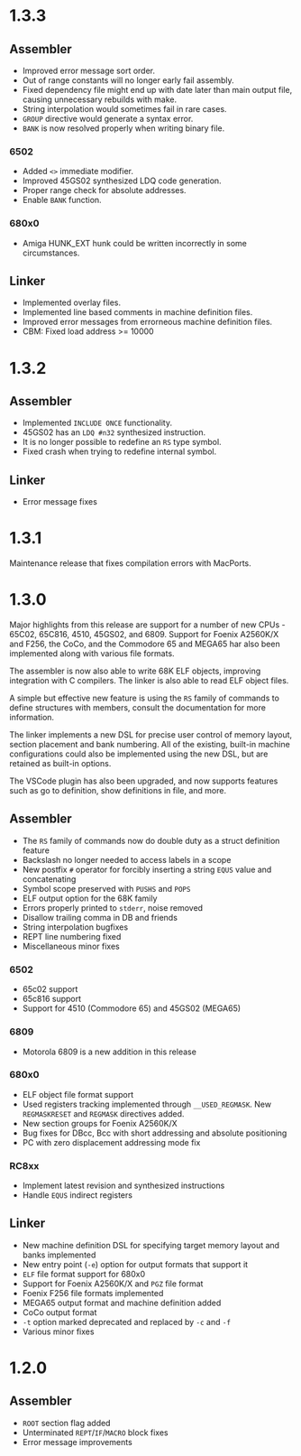 # 1.3.3

## Assembler

* Improved error message sort order.
* Out of range constants will no longer early fail assembly.
* Fixed dependency file might end up with date later than main output file, causing unnecessary rebuilds with make.
* String interpolation would sometimes fail in rare cases.
* `GROUP` directive would generate a syntax error.
* `BANK` is now resolved properly when writing binary file.

### 6502

* Added `<>` immediate modifier.
* Improved 45GS02 synthesized LDQ code generation.
* Proper range check for absolute addresses.
* Enable `BANK` function.

### 680x0

* Amiga HUNK_EXT hunk could be written incorrectly in some circumstances.


## Linker

* Implemented overlay files.
* Implemented line based comments in machine definition files.
* Improved error messages from errorneous machine definition files.
* CBM: Fixed load address >= 10000

# 1.3.2

## Assembler

* Implemented `INCLUDE ONCE` functionality.
* 45GS02 has an `LDQ #n32` synthesized instruction.
* It is no longer possible to redefine an `RS` type symbol.
* Fixed crash when trying to redefine internal symbol.


## Linker

* Error message fixes


# 1.3.1

Maintenance release that fixes compilation errors with MacPorts.


# 1.3.0

Major highlights from this release are support for a number of new CPUs - 65C02, 65C816, 4510, 45GS02, and 6809. Support for Foenix A2560K/X and F256, the CoCo, and the Commodore 65 and MEGA65 har also been implemented along with various file formats.

The assembler is now also able to write 68K ELF objects, improving integration with C compilers. The linker is also able to read ELF object files.

A simple but effective new feature is using the `RS` family of commands to define structures with members, consult the documentation for more information.

The linker implements a new DSL for precise user control of memory layout, section placement and bank numbering. All of the existing, built-in machine configurations could also be implemented using the new DSL, but are retained as built-in options.

The VSCode plugin has also been upgraded, and now supports features such as go to definition, show definitions in file, and more.


## Assembler
* The `RS` family of commands now do double duty as a struct definition feature
* Backslash no longer needed to access labels in a scope
* New postfix `#` operator for forcibly inserting a string `EQUS` value and concatenating
* Symbol scope preserved with `PUSHS` and `POPS`
* ELF output option for the 68K family
* Errors properly printed to `stderr`, noise removed
* Disallow trailing comma in DB and friends
* String interpolation bugfixes
* REPT line numbering fixed
* Miscellaneous minor fixes

### 6502
* 65c02 support
* 65c816 support
* Support for 4510 (Commodore 65) and 45GS02 (MEGA65)

### 6809
* Motorola 6809 is a new addition in this release

### 680x0
* ELF object file format support
* Used registers tracking implemented through `__USED_REGMASK`. New `REGMASKRESET` and `REGMASK` directives added.
* New section groups for Foenix A2560K/X
* Bug fixes for DBcc, Bcc with short addressing and absolute positioning
* PC with zero displacement addressing mode fix

### RC8xx
* Implement latest revision and synthesized instructions
* Handle `EQUS` indirect registers

## Linker
* New machine definition DSL for specifying target memory layout and banks implemented
* New entry point (`-e`) option for output formats that support it
* `ELF` file format support for 680x0
* Support for Foenix A2560K/X and `PGZ` file format
* Foenix F256 file formats implemented
* MEGA65 output format and machine definition added
* CoCo output format
* `-t` option marked deprecated and replaced by `-c` and `-f`
* Various minor fixes


# 1.2.0
## Assembler
* `ROOT` section flag added
* Unterminated `REPT`/`IF`/`MACRO` block fixes
* Error message improvements
